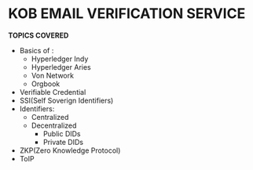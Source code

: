 


# **KOB EMAIL VERIFICATION SERVICE**

**TOPICS COVERED**
* Basics of :
   * Hyperledger Indy 
   * Hyperledger Aries
   * Von Network
   * Orgbook
 * Verifiable Credential
 * SSI(Self Soverign Identifiers)
 * Identifiers:
      * Centralized 
      * Decentralized
         * Public DIDs
         * Private DIDs
 * ZKP(Zero Knowledge Protocol)
 * ToIP
